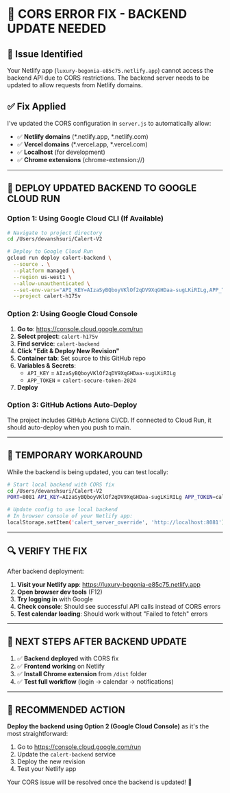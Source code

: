 # 🔧 **CORS ERROR FIX - BACKEND UPDATE NEEDED**

## **🚨 Issue Identified**

Your Netlify app (`luxury-begonia-e85c75.netlify.app`) cannot access the backend API due to CORS restrictions. The backend server needs to be updated to allow requests from Netlify domains.

## **✅ Fix Applied**

I've updated the CORS configuration in `server.js` to automatically allow:
- ✅ **Netlify domains** (*.netlify.app, *.netlify.com)
- ✅ **Vercel domains** (*.vercel.app, *.vercel.com)  
- ✅ **Localhost** (for development)
- ✅ **Chrome extensions** (chrome-extension://)

---

## **🚀 DEPLOY UPDATED BACKEND TO GOOGLE CLOUD RUN**

### **Option 1: Using Google Cloud CLI (If Available)**

```bash
# Navigate to project directory
cd /Users/devanshsuri/Calert-V2

# Deploy to Google Cloud Run
gcloud run deploy calert-backend \
  --source . \
  --platform managed \
  --region us-west1 \
  --allow-unauthenticated \
  --set-env-vars="API_KEY=AIzaSyBQboyVKlOf2qDV9XqGHDaa-sugLKiRILg,APP_TOKEN=calert-secure-token-2024" \
  --project calert-h175v
```

### **Option 2: Using Google Cloud Console**

1. **Go to**: https://console.cloud.google.com/run
2. **Select project**: `calert-h175v`
3. **Find service**: `calert-backend` 
4. **Click "Edit & Deploy New Revision"**
5. **Container tab**: Set source to this GitHub repo
6. **Variables & Secrets**: 
   - `API_KEY` = `AIzaSyBQboyVKlOf2qDV9XqGHDaa-sugLKiRILg`
   - `APP_TOKEN` = `calert-secure-token-2024`
7. **Deploy**

### **Option 3: GitHub Actions Auto-Deploy**

The project includes GitHub Actions CI/CD. If connected to Cloud Run, it should auto-deploy when you push to main.

---

## **🧪 TEMPORARY WORKAROUND**

While the backend is being updated, you can test locally:

```bash
# Start local backend with CORS fix
cd /Users/devanshsuri/Calert-V2
PORT=8081 API_KEY=AIzaSyBQboyVKlOf2qDV9XqGHDaa-sugLKiRILg APP_TOKEN=calert-secure-token-2024 node server.js

# Update config to use local backend
# In browser console of your Netlify app:
localStorage.setItem('calert_server_override', 'http://localhost:8081');
```

---

## **🔍 VERIFY THE FIX**

After backend deployment:

1. **Visit your Netlify app**: https://luxury-begonia-e85c75.netlify.app
2. **Open browser dev tools** (F12)
3. **Try logging in** with Google
4. **Check console**: Should see successful API calls instead of CORS errors
5. **Test calendar loading**: Should work without "Failed to fetch" errors

---

## **📱 NEXT STEPS AFTER BACKEND UPDATE**

1. ✅ **Backend deployed** with CORS fix
2. ✅ **Frontend working** on Netlify 
3. ✅ **Install Chrome extension** from `/dist` folder
4. ✅ **Test full workflow** (login → calendar → notifications)

---

## **🎯 RECOMMENDED ACTION**

**Deploy the backend using Option 2 (Google Cloud Console)** as it's the most straightforward:

1. Go to https://console.cloud.google.com/run
2. Update the `calert-backend` service
3. Deploy the new revision
4. Test your Netlify app

Your CORS issue will be resolved once the backend is updated! 🚀